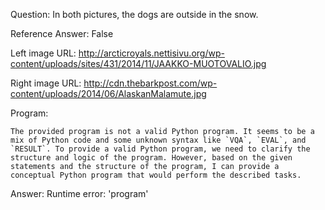 Question: In both pictures, the dogs are outside in the snow.

Reference Answer: False

Left image URL: http://arcticroyals.nettisivu.org/wp-content/uploads/sites/431/2014/11/JAAKKO-MUOTOVALIO.jpg

Right image URL: http://cdn.thebarkpost.com/wp-content/uploads/2014/06/AlaskanMalamute.jpg

Program:

```
The provided program is not a valid Python program. It seems to be a mix of Python code and some unknown syntax like `VQA`, `EVAL`, and `RESULT`. To provide a valid Python program, we need to clarify the structure and logic of the program. However, based on the given statements and the structure of the program, I can provide a conceptual Python program that would perform the described tasks.
```
Answer: Runtime error: 'program'

